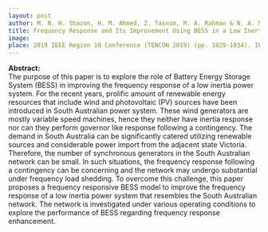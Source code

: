 ```yaml
---
layout: post
author: M. N. H. Shazon, H. M. Ahmed, Z. Tasnim, M. A. Rahman & N. A. Masood
title: Frequency Response and Its Improvement Using BESS in a Low Inertia Power System
image: 
place: 2019 IEEE Region 10 Conference (TENCON 2019) (pp. 1029-1034). IEEE
---
```


**Abstract:**<br>
The purpose of this paper is to explore the role of
Battery Energy Storage System (BESS) in improving the
frequency response of a low inertia power system. For the recent
years, prolific amount of renewable energy resources that include
wind and photovoltaic (PV) sources have been introduced in
South Australian power system. These wind generators are
mostly variable speed machines, hence they neither have inertia
response nor can they perform governor like response following
a contingency. The demand in South Australia can be
significantly catered utilizing renewable sources and considerable
power import from the adjacent state Victoria. Therefore, the
number of synchronous generators in the South Australian
network can be small. In such situations, the frequency response
following a contingency can be concerning and the network may
undergo substantial under frequency load shedding. To
overcome this challenge, this paper proposes a frequency
responsive BESS model to improve the frequency response of a
low inertia power system that resembles the South Australian
network. The network is investigated under various operating
conditions to explore the performance of BESS regarding
frequency response enhancement.
